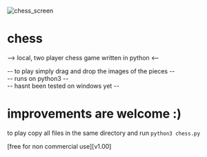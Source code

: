 ![chess_screen](https://user-images.githubusercontent.com/63405004/128602372-9bb8fc50-493c-4345-8b40-7c234c15975c.png)
# chess
--> local, two player chess game written in python <--

 -- to play simply drag and drop the images of the pieces --  
 -- runs on python3 --  
 -- hasnt been tested on windows yet --  

# improvements are welcome :)   
to play copy all files in the same directory and run `python3 chess.py` 


[free for non commercial use][v1.00]
